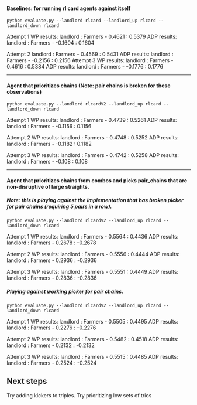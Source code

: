 #### Baselines: for running rl card agents against itself
```python evaluate.py --landlord rlcard --landlord_up rlcard --landlord_down rlcard```

Attempt 1
WP results:
landlord : Farmers - 0.4621 : 0.5379
ADP results:
landlord : Farmers - -0.1604 : 0.1604

Attempt 2
landlord : Farmers - 0.4569 : 0.5431
ADP results:
landlord : Farmers - -0.2156 : 0.2156
Attempt 3
WP results:
landlord : Farmers - 0.4616 : 0.5384
ADP results:
landlord : Farmers - -0.1776 : 0.1776

---

#### Agent that prioritizes chains (Note: pair chains is broken for these observations)
```python evaluate.py --landlord rlcardV2 --landlord_up rlcard --landlord_down rlcard```

Attempt 1
WP results:
landlord : Farmers - 0.4739 : 0.5261
ADP results:
landlord : Farmers - -0.1156 : 0.1156

Attempt 2
WP results:
landlord : Farmers - 0.4748 : 0.5252
ADP results:
landlord : Farmers - -0.1182 : 0.1182


Attempt 3
WP results:
landlord : Farmers - 0.4742 : 0.5258
ADP results:
landlord : Farmers - -0.108 : 0.108

---

#### Agent that prioritizes chains from combos and picks pair_chains that are non-disruptive of large straights.
##### Note: this is playing against the implementation that has broken picker for pair chains (requiring 5 pairs in a row).

```python evaluate.py --landlord rlcardV2 --landlord_up rlcard --landlord_down rlcard```

Attempt 1
WP results:
landlord : Farmers - 0.5564 : 0.4436
ADP results:
landlord : Farmers - 0.2678 : -0.2678

Attempt 2
WP results:
landlord : Farmers - 0.5556 : 0.4444
ADP results:
landlord : Farmers - 0.2936 : -0.2936

Attempt 3
WP results:
landlord : Farmers - 0.5551 : 0.4449
ADP results:
landlord : Farmers - 0.2836 : -0.2836

##### Playing against working picker for pair chains.

```python evaluate.py --landlord rlcardV2 --landlord_up rlcard --landlord_down rlcard```

Attempt 1
WP results:
landlord : Farmers - 0.5505 : 0.4495
ADP results:
landlord : Farmers - 0.2276 : -0.2276

Attempt 2
WP results:
landlord : Farmers - 0.5482 : 0.4518
ADP results:
landlord : Farmers - 0.2132 : -0.2132

Attempt 3
WP results:
landlord : Farmers - 0.5515 : 0.4485
ADP results:
landlord : Farmers - 0.2524 : -0.2524


## Next steps
Try adding kickers to triples.
Try prioritizing low sets of trios